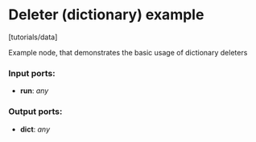 # Deleter (dictionary) example

[tutorials/data]

Example node, that demonstrates the basic usage of dictionary deleters

### Input ports:

* __run__: _any_



### Output ports:

* __dict__: _any_



